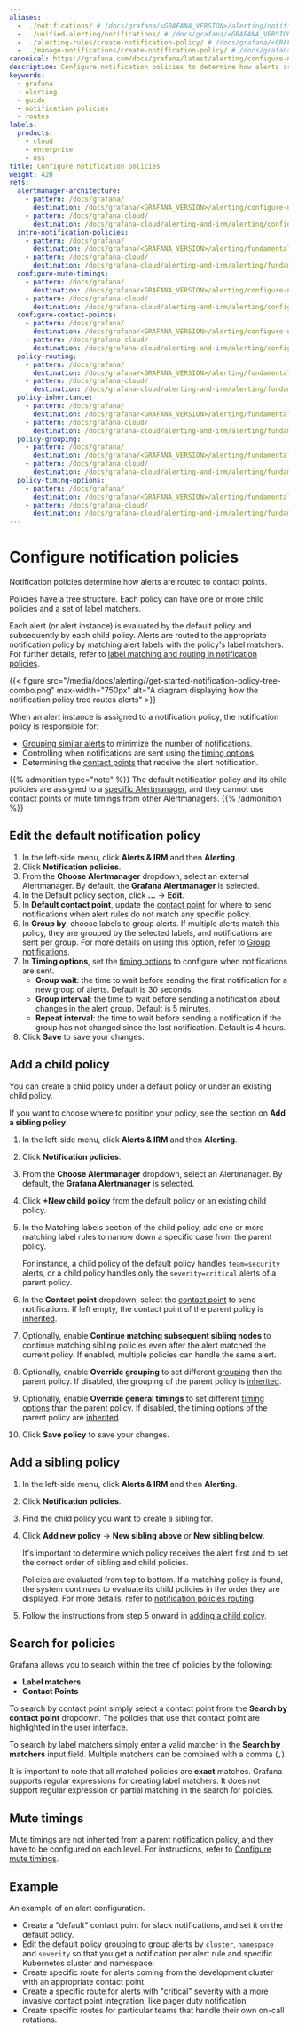 ```yaml
---
aliases:
  - ../notifications/ # /docs/grafana/<GRAFANA_VERSION>/alerting/notifications/
  - ../unified-alerting/notifications/ # /docs/grafana/<GRAFANA_VERSION>/alerting/unified-alerting/notifications/
  - ../alerting-rules/create-notification-policy/ # /docs/grafana/<GRAFANA_VERSION>/alerting/alerting-rules/create-notification-policy/
  - ../manage-notifications/create-notification-policy/ # /docs/grafana/<GRAFANA_VERSION>/alerting/manage-notifications/create-notification-policy/
canonical: https://grafana.com/docs/grafana/latest/alerting/configure-notifications/create-notification-policy/
description: Configure notification policies to determine how alerts are routed to contact points
keywords:
  - grafana
  - alerting
  - guide
  - notification policies
  - routes
labels:
  products:
    - cloud
    - enterprise
    - oss
title: Configure notification policies
weight: 420
refs:
  alertmanager-architecture:
    - pattern: /docs/grafana/
      destination: /docs/grafana/<GRAFANA_VERSION>/alerting/configure-notifications/#alertmanager-architecture
    - pattern: /docs/grafana-cloud/
      destination: /docs/grafana-cloud/alerting-and-irm/alerting/configure-notifications/#alertmanager-architecture
  intro-notification-policies:
    - pattern: /docs/grafana/
      destination: /docs/grafana/<GRAFANA_VERSION>/alerting/fundamentals/notifications/notification-policies/
    - pattern: /docs/grafana-cloud/
      destination: /docs/grafana-cloud/alerting-and-irm/alerting/fundamentals/notifications/notification-policies/
  configure-mute-timings:
    - pattern: /docs/grafana/
      destination: /docs/grafana/<GRAFANA_VERSION>/alerting/configure-notifications/mute-timings/
    - pattern: /docs/grafana-cloud/
      destination: /docs/grafana-cloud/alerting-and-irm/alerting/configure-notifications/mute-timings/
  configure-contact-points:
    - pattern: /docs/grafana/
      destination: /docs/grafana/<GRAFANA_VERSION>/alerting/configure-notifications/manage-contact-points/
    - pattern: /docs/grafana-cloud/
      destination: /docs/grafana-cloud/alerting-and-irm/alerting/configure-notifications/manage-contact-points/
  policy-routing:
    - pattern: /docs/grafana/
      destination: /docs/grafana/<GRAFANA_VERSION>/alerting/fundamentals/notifications/notification-policies/#routing
    - pattern: /docs/grafana-cloud/
      destination: /docs/grafana-cloud/alerting-and-irm/alerting/fundamentals/notifications/notification-policies/#routing
  policy-inheritance:
    - pattern: /docs/grafana/
      destination: /docs/grafana/<GRAFANA_VERSION>/alerting/fundamentals/notifications/notification-policies/#inheritance
    - pattern: /docs/grafana-cloud/
      destination: /docs/grafana-cloud/alerting-and-irm/alerting/fundamentals/notifications/notification-policies/#inheritance
  policy-grouping:
    - pattern: /docs/grafana/
      destination: /docs/grafana/<GRAFANA_VERSION>/alerting/fundamentals/notifications/group-alert-notifications/#group-notifications
    - pattern: /docs/grafana-cloud/
      destination: /docs/grafana-cloud/alerting-and-irm/alerting/fundamentals/notifications/group-alert-notifications/#group-notifications
  policy-timing-options:
    - pattern: /docs/grafana/
      destination: /docs/grafana/<GRAFANA_VERSION>/alerting/fundamentals/notifications/group-alert-notifications/#timing-options
    - pattern: /docs/grafana-cloud/
      destination: /docs/grafana-cloud/alerting-and-irm/alerting/fundamentals/notifications/group-alert-notifications/#timing-options
---
```


# Configure notification policies

Notification policies determine how alerts are routed to contact points.

Policies have a tree structure. Each policy can have one or more child policies and a set of label matchers.

Each alert (or alert instance) is evaluated by the default policy and subsequently by each child policy. Alerts are routed to the appropriate notification policy by matching alert labels with the policy's label matchers. For further details, refer to [label matching and routing in notification policies](ref:intro-notification-policies).

{{< figure src="/media/docs/alerting//get-started-notification-policy-tree-combo.png" max-width="750px" alt="A diagram displaying how the notification policy tree routes alerts" >}}

When an alert instance is assigned to a notification policy, the notification policy is responsible for:

- [Grouping similar alerts](ref:policy-grouping) to minimize the number of notifications.
- Controlling when notifications are sent using the [timing options](ref:policy-timing-options).
- Determining the [contact points](ref:configure-contact-points) that receive the alert notification.

{{% admonition type="note" %}}
The default notification policy and its child policies are assigned to a [specific Alertmanager](ref:alertmanager-architecture), and they cannot use contact points or mute timings from other Alertmanagers.
{{% /admonition %}}

## Edit the default notification policy

1. In the left-side menu, click **Alerts & IRM** and then **Alerting**.
1. Click **Notification policies**.
1. From the **Choose Alertmanager** dropdown, select an external Alertmanager. By default, the **Grafana Alertmanager** is selected.
1. In the Default policy section, click **...** -> **Edit**.
1. In **Default contact point**, update the [contact point](ref:configure-contact-points) for where to send notifications when alert rules do not match any specific policy.
1. In **Group by**, choose labels to group alerts. If multiple alerts match this policy, they are grouped by the selected labels, and notifications are sent per group. For more details on using this option, refer to [Group notifications](ref:policy-grouping).
1. In **Timing options**, set the [timing options](ref:policy-timing-options) to configure when notifications are sent.
   - **Group wait**: the time to wait before sending the first notification for a new group of alerts. Default is 30 seconds.
   - **Group interval**: the time to wait before sending a notification about changes in the alert group. Default is 5 minutes.
   - **Repeat interval**: the time to wait before sending a notification if the group has not changed since the last notification. Default is 4 hours.
1. Click **Save** to save your changes.

## Add a child policy

You can create a child policy under a default policy or under an existing child policy.

If you want to choose where to position your policy, see the section on **Add a sibling policy**.

1. In the left-side menu, click **Alerts & IRM** and then **Alerting**.
1. Click **Notification policies**.
1. From the **Choose Alertmanager** dropdown, select an Alertmanager. By default, the **Grafana Alertmanager** is selected.
1. Click **+New child policy** from the default policy or an existing child policy.
1. In the Matching labels section of the child policy, add one or more matching label rules to narrow down a specific case from the parent policy.

   For instance, a child policy of the default policy handles `team=security` alerts, or a child policy handles only the `severity=critical` alerts of a parent policy.

1. In the **Contact point** dropdown, select the [contact point](ref:configure-contact-points) to send notifications. If left empty, the contact point of the parent policy is [inherited](ref:policy-inheritance).
1. Optionally, enable **Continue matching subsequent sibling nodes** to continue matching sibling policies even after the alert matched the current policy. If enabled, multiple policies can handle the same alert.
1. Optionally, enable **Override grouping** to set different [grouping](ref:policy-grouping) than the parent policy. If disabled, the grouping of the parent policy is [inherited](ref:policy-inheritance).
1. Optionally, enable **Override general timings** to set different [timing options](ref:policy-timing-options) than the parent policy. If disabled, the timing options of the parent policy are [inherited](ref:policy-inheritance).
1. Click **Save policy** to save your changes.

## Add a sibling policy

1. In the left-side menu, click **Alerts & IRM** and then **Alerting**.
1. Click **Notification policies**.
1. Find the child policy you want to create a sibling for.
1. Click **Add new policy** -> **New sibling above** or **New sibling below**.

   It's important to determine which policy receives the alert first and to set the correct order of sibling and child policies.

   Policies are evaluated from top to bottom. If a matching policy is found, the system continues to evaluate its child policies in the order they are displayed. For more details, refer to [notification policies routing](ref:policy-routing).

1. Follow the instructions from step 5 onward in [adding a child policy](#add-a-child-policy).

## Search for policies

Grafana allows you to search within the tree of policies by the following:

- **Label matchers**
- **Contact Points**

To search by contact point simply select a contact point from the **Search by contact point** dropdown. The policies that use that contact point are highlighted in the user interface.

To search by label matchers simply enter a valid matcher in the **Search by matchers** input field. Multiple matchers can be combined with a comma (`,`).

It is important to note that all matched policies are **exact** matches. Grafana supports regular expressions for creating label matchers. It does not support regular expression or partial matching in the search for policies.

## Mute timings

Mute timings are not inherited from a parent notification policy, and they have to be configured on each level. For instructions, refer to [Configure mute timings](ref:configure-mute-timings).

## Example

An example of an alert configuration.

- Create a "default" contact point for slack notifications, and set it on the default policy.
- Edit the default policy grouping to group alerts by `cluster`, `namespace` and `severity` so that you get a notification per alert rule and specific Kubernetes cluster and namespace.
- Create specific route for alerts coming from the development cluster with an appropriate contact point.
- Create a specific route for alerts with "critical" severity with a more invasive contact point integration, like pager duty notification.
- Create specific routes for particular teams that handle their own on-call rotations.

